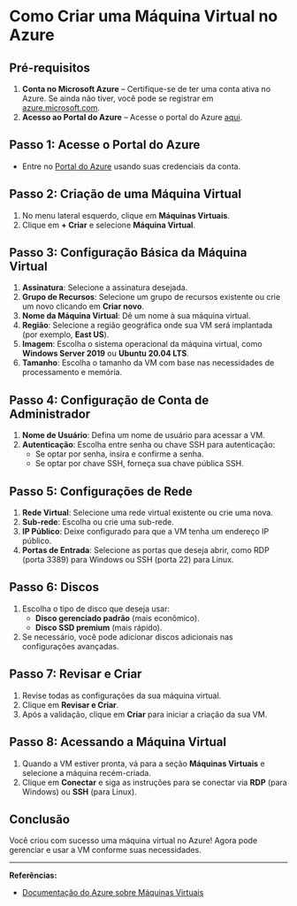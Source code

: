 # Como Criar uma Máquina Virtual no Azure

## Pré-requisitos
1. **Conta no Microsoft Azure** – Certifique-se de ter uma conta ativa no Azure. Se ainda não tiver, você pode se registrar em [azure.microsoft.com](https://azure.microsoft.com/).
2. **Acesso ao Portal do Azure** – Acesse o portal do Azure [aqui](https://portal.azure.com/).

## Passo 1: Acesse o Portal do Azure
- Entre no [Portal do Azure](https://portal.azure.com) usando suas credenciais da conta.

## Passo 2: Criação de uma Máquina Virtual
1. No menu lateral esquerdo, clique em **Máquinas Virtuais**.
2. Clique em **+ Criar** e selecione **Máquina Virtual**.

## Passo 3: Configuração Básica da Máquina Virtual
1. **Assinatura**: Selecione a assinatura desejada.
2. **Grupo de Recursos**: Selecione um grupo de recursos existente ou crie um novo clicando em **Criar novo**.
3. **Nome da Máquina Virtual**: Dê um nome à sua máquina virtual.
4. **Região**: Selecione a região geográfica onde sua VM será implantada (por exemplo, **East US**).
5. **Imagem**: Escolha o sistema operacional da máquina virtual, como **Windows Server 2019** ou **Ubuntu 20.04 LTS**.
6. **Tamanho**: Escolha o tamanho da VM com base nas necessidades de processamento e memória.

## Passo 4: Configuração de Conta de Administrador
1. **Nome de Usuário**: Defina um nome de usuário para acessar a VM.
2. **Autenticação**: Escolha entre senha ou chave SSH para autenticação:
   - Se optar por senha, insira e confirme a senha.
   - Se optar por chave SSH, forneça sua chave pública SSH.

## Passo 5: Configurações de Rede
1. **Rede Virtual**: Selecione uma rede virtual existente ou crie uma nova.
2. **Sub-rede**: Escolha ou crie uma sub-rede.
3. **IP Público**: Deixe configurado para que a VM tenha um endereço IP público.
4. **Portas de Entrada**: Selecione as portas que deseja abrir, como RDP (porta 3389) para Windows ou SSH (porta 22) para Linux.

## Passo 6: Discos
1. Escolha o tipo de disco que deseja usar:
   - **Disco gerenciado padrão** (mais econômico).
   - **Disco SSD premium** (mais rápido).
2. Se necessário, você pode adicionar discos adicionais nas configurações avançadas.

## Passo 7: Revisar e Criar
1. Revise todas as configurações da sua máquina virtual.
2. Clique em **Revisar e Criar**.
3. Após a validação, clique em **Criar** para iniciar a criação da sua VM.

## Passo 8: Acessando a Máquina Virtual
1. Quando a VM estiver pronta, vá para a seção **Máquinas Virtuais** e selecione a máquina recém-criada.
2. Clique em **Conectar** e siga as instruções para se conectar via **RDP** (para Windows) ou **SSH** (para Linux).

## Conclusão
Você criou com sucesso uma máquina virtual no Azure! Agora pode gerenciar e usar a VM conforme suas necessidades.

---

**Referências:**
- [Documentação do Azure sobre Máquinas Virtuais](https://docs.microsoft.com/pt-br/azure/virtual-machines/)
